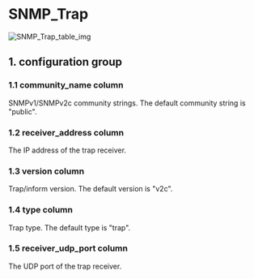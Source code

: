 # SNMP_Trap

![SNMP_Trap_table_img](http://www.plantuml.com/plantuml/img/SoWkIImgAStDuIf8JCvEJ4zLK0hApozH24bCoaajLbAevb80WkISnE9YXM0_tu3uaAB40WKR6mMD49sSpFICalIYrDGyJGKxEwvQBY1mICrB0Pa6)

## 1. configuration group

### 1.1 community_name column

SNMPv1/SNMPv2c community strings. The default community string is "public".

### 1.2 receiver_address column

The IP address of the trap receiver.

### 1.3 version column

Trap/inform version. The default version is "v2c".

### 1.4 type column

Trap type. The default type is "trap".

### 1.5 receiver_udp_port column

The UDP port of the trap receiver.


